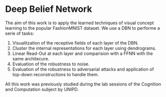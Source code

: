 # Deep Belief Network

The aim of this work is to apply the learned techniques of visual concept learning to the popular FashionMNIST dataset. We use a DBN to performe a serie of tasks:

1. Visualitzation of the receptive fields of each layer of the DBN.
2. Cluster the internal representations for each layer using dendrograms.
3. Linear Read-Out at each layer and comparision with a FFNN with the same architecure.
4. Evaluation of the robustness to noise.
5. Evaluation of the robustness to adversarial attacks and application of top-down reconstructions to handle them.

All this work was previously studied during the lab sessions of the Cognition and Computation subject by UNIPD.







